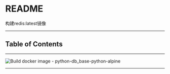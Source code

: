 # README

构建redis:latest镜像

---

## Table of Contents

<!-- vim-markdown-toc GFM -->

<!-- vim-markdown-toc -->

---

![Build docker image - python-db_base-python-alpine](https://github.com/YHYJ/MyDockerfile/workflows/Build%20docker%20image%20-%20python-db_base-python-alpine/badge.svg?branch=redis_latest)

---
